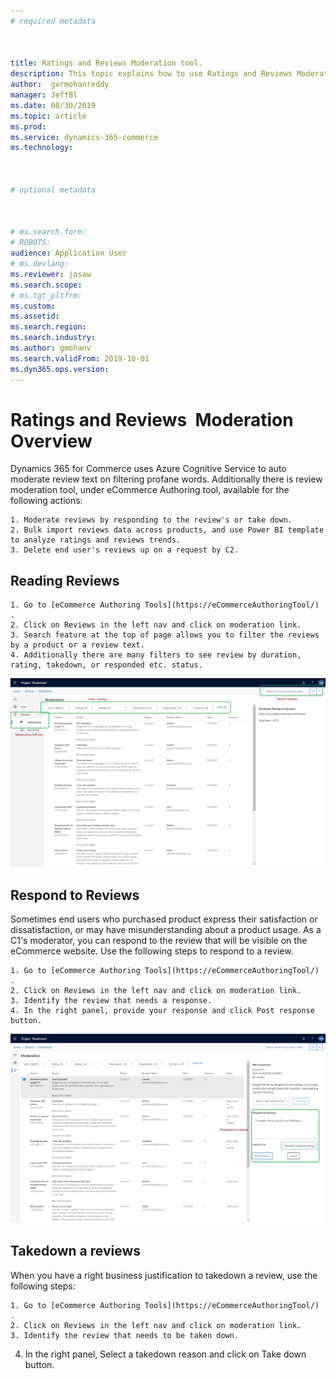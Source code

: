```yaml
---
# required metadata

 

title: Ratings and Reviews Moderation tool. 
description: This topic explains how to use Ratings and Reviews Moderation tool 
author:  gvrmohanreddy 
manager: JeffBl
ms.date: 08/30/2019
ms.topic: article
ms.prod: 
ms.service: dynamics-365-commerce
ms.technology: 

 

# optional metadata

 

# ms.search.form: 
# ROBOTS: 
audience: Application User
# ms.devlang: 
ms.reviewer: josaw
ms.search.scope: 
# ms.tgt_pltfrm: 
ms.custom: 
ms.assetid: 
ms.search.region: 
ms.search.industry: 
ms.author: gmohanv
ms.search.validFrom: 2019-10-01
ms.dyn365.ops.version: 
---
```


# Ratings and Reviews  Moderation Overview

Dynamics 365 for Commerce uses Azure Cognitive Service to auto moderate review text on filtering profane words.  Additionally there is review moderation tool, under eCommerce Authoring tool, available for the following actions:

  
	1. Moderate reviews by responding to the review's or take down. 
	2. Bulk import reviews data across products, and use Power BI template to analyze ratings and reviews trends.
	3. Delete end user's reviews up on a request by C2. 

  
## Reading Reviews 
  
	1. Go to [eCommerce Authoring Tools](https://eCommerceAuthoringTool/) . 
	2. Click on Reviews in the left nav and click on moderation link. 
	3. Search feature at the top of page allows you to filter the reviews by a product or a review text.
	4. Additionally there are many filters to see review by duration, rating, takedown, or responded etc. status. 

![Ratings and Reviews Moderation home page](media/rnr-moderation-home.png) 

## Respond to Reviews 
Sometimes end users who purchased product express their satisfaction or dissatisfaction, or may have misunderstanding about a product usage. As a C1's moderator, you can respond to the review that will be visible on the eCommerce website.  Use the following steps to respond to a review. 

	1. Go to [eCommerce Authoring Tools](https://eCommerceAuthoringTool/) . 
	2. Click on Reviews in the left nav and click on moderation link. 
	3. Identify the review that needs a response.
	4. In the right panel, provide your response and click Post response button. 

![Ratings and Reviews Moderation home page](media/rnr-moderation-response.png) 


## Takedown a reviews 
When you have a right business justification to takedown a review, use the following steps: 

	1. Go to [eCommerce Authoring Tools](https://eCommerceAuthoringTool/) . 
	2. Click on Reviews in the left nav and click on moderation link. 
	3. Identify the review that needs to be taken down.
4. In the right panel, Select a takedown reason and click on Take down button. 




